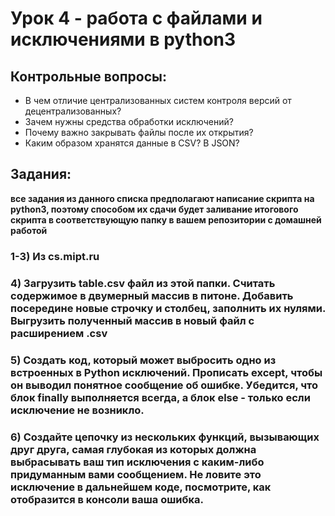 # Урок 4 - работа с файлами и исключениями в python3
## Контрольные вопросы:
- В чем отличие централизованных систем контроля версий от децентрализованных?
- Зачем нужны средства обработки исключений?
- Почему важно закрывать файлы после их открытия?
- Каким образом хранятся данные в CSV? В JSON?

## Задания:
__все задания из данного списка предполагают написание скрипта на python3, поэтому способом их сдачи будет заливание итогового скрипта в соответствующую папку в вашем репозитории с домашней работой__

### 1-3) Из cs.mipt.ru
### 4) Загрузить table.csv файл из этой папки. Считать содержимое в двумерный массив в питоне. Добавить посередине новые строчку и столбец, заполнить их нулями. Выгрузить полученный массив в новый файл с расширением .csv
### 5) Создать код, который может выбросить одно из встроенных в Python исключений. Прописать except, чтобы он выводил понятное сообщение об ошибке. Убедится, что блок finally выполняется всегда, а блок else - только если исключение не возникло.
### 6) Создайте цепочку из нескольких функций, вызывающих друг друга, самая глубокая из которых должна выбрасывать ваш тип исключения с каким-либо придуманным вами сообщением. Не ловите это исключение в дальнейшем коде, посмотрите, как отобразится в консоли ваша ошибка.
